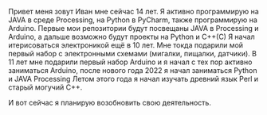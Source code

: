 Привет меня зовут Иван мне сейчас 14 лет.
Я активно программирую на JAVA в среде Processing, на Python в PyCharm, также программирую на Arduino.
Первые мои репозитории будут посвещаны JAVA в Processing и Arduino, а дальше возможно будут проекты на Python и C++(C)
Я начал итерисоваться электроникой ещё в 10 лет. Мне токда подарили мой первый набор с электронными схемами (мигалки, пищалки, датчики).
В 11 лет мне подарили первый набор Arduino и я начал с тех пор активно заниматься Arduino, после нового года 2022 я начал заниматься Python и JAVA Processing
Летом этого года я начал изучать древний язык Perl и старый могучий C++.


И вот сейчас я планирую возобновить свою деятельность.
